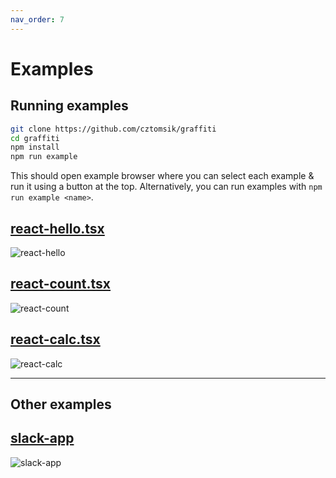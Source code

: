 ```yaml
---
nav_order: 7
---
```


# Examples


## Running examples
```bash
git clone https://github.com/cztomsik/graffiti
cd graffiti
npm install
npm run example
```

This should open example browser where you can select each example & run it using a button at the top. Alternatively, you can run examples with `npm run example <name>`.

## [react-hello.tsx](https://github.com/cztomsik/node-webrender/tree/master/examples/react-hello.tsx)
![react-hello](./images/react-hello.png)

## [react-count.tsx](https://github.com/cztomsik/node-webrender/tree/master/examples/react-count.tsx)
![react-count](./images/react-counter.png)

## [react-calc.tsx](https://github.com/cztomsik/node-webrender/tree/master/examples/react-calc.tsx)
![react-calc](./images/react-calculator.png)


---

## Other examples

## [slack-app](https://github.com/cztomsik/slack-app)
![slack-app](./images/slack-app.gif)

